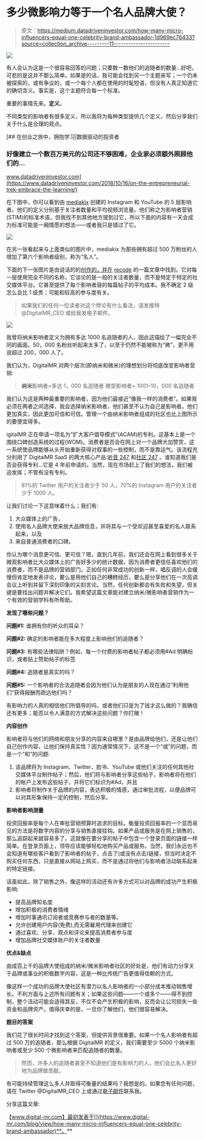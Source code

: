 # 多少微影响力等于一个名人品牌大使？

> 原文：<https://medium.datadriveninvestor.com/how-many-micro-influencers-equal-one-celebrity-brand-ambassador-1d969ec76433?source=collection_archive---------11----------------------->

![](img/ee034d6549b9e798ee976039c2846b5c.png)

有人会认为这是一个很容易回答的问题；只要数一数他们的追随者的数量…好吧，可悲的是这并不那么简单。如果是的话，我可能会找到另一个主题来写；一个仍未被探索的，或有争议的，或一个每个人都在使用的时髦短语，但没有人真正知道它的确切含义。事实是，这个主题符合每一个标准。

重要的事情先来。**定义**。

不同类型的影响者有很多定义，所以我将为每种类型提供几个定义，然后分享我们关于什么是合理的观点。

[](https://www.datadriveninvestor.com/2018/10/16/on-the-entrepreneurial-trek-embrace-the-learning/) [## 在创业之旅中，拥抱学习|数据驱动的投资者

### 好像建立一个数百万美元的公司还不够困难，企业家必须额外照顾他们的…

www.datadriveninvestor.com](https://www.datadriveninvestor.com/2018/10/16/on-the-entrepreneurial-trek-embrace-the-learning/) 

在下图中，你可以看到由 [mediakix](http://mediakix.com/influencer-tiers/#gs.SRu2hQ0x) 创建的 Instagram 和 YouTube 的 5 层影响者。他们的定义分别基于关注者数量和平均视频浏览量。他们称之为影响者营销(STIM)的标准术语，但我找不到其他地方提到过它，所以下面的内容有一天会成为标准可能是一厢情愿的想法——或者我只是错过了它。

![](img/23f76193675b868d363117691ef697b6.png)

在另一张看起来与上面类似的图片中，mediakix 为那些拥有超过 500 万粉丝的人增加了第六个影响者级别，称为“名人”。

下面的下一张图片是由说话的的[创作的，并在](https://www.whosay.com/) [recode](https://www.recode.net/2017/9/14/16290536/social-media-how-much-celebrities-make-ads-advertising-instagram-influencer) 的一篇文章中找到。它对每一层使用完全不同的名称，它谈论的是一般的关注者数量，而不是特定于特定的社交媒体平台。它甚至提供了每个影响者层的每篇帖子的平均成本。我不确定 2 级怎么会比 1 级贵；可能和较高的参与度有关。

> 如果我们的任何一位读者对这个悖论有什么看法，请发推特@DigitalMR_CEO 或给我发电子邮件。

![](img/827e14f993238e7a23994122905b243f.png)

我曾将纳米影响者定义为拥有多达 1000 名追随者的人，因此这描绘了一幅完全不同的画面。50，000 名粉丝听起来太多了，以至于仍然不能被称为“微”，更不用说超过 200，000 人了。

我们认为，DigitalMR 对两个层次(即纳米和微米)的理想划分将彻底改变影响者营销:

> **纳米**影响者=多达 1，000 名追随者
> 微型影响者= 1001–10，000 名追随者

我们认为这是两种最重要的影响者，因为他们最接近“像我一样的消费者”。如果我必须在两者之间选择，我会选择纳米影响者，他们甚至不认为自己是影响者。他们更加真实，因此更加可信和可信。管理一个由纳米影响者组成的社区也比上图所示的要便宜得多。

igitalMR 正在申请一项名为“扩大客户倡导模式”(ACAM)的专利。这基本上是一个围绕口碑创造系统的过程(WOM)。消费者是否会在网上对一个品牌大加赞赏，这一系统使品牌能够从头开始重新获得对叙事的一些控制，而不是靠运气。该流程充分利用了 DigitalMR SaaS 的两大核心产品:[听音 247](https://listening247.com/) 和[社区 247](https://communities247.com/en/) 。谁知道我们是否会获得专利…它是 4 年前申请的。当然，现在市场赶上了我们的想法，我们被迫发挥；不管有没有专利。

> 81%的 Twitter 用户的关注者少于 50 人，70%的 Instagram 用户的关注者少于 1000 人。

让我们讨论一下这意味着什么；我们有:

1.  大众媒体上的广告，
2.  使用名人品牌大使来放大品牌信息，并将其与一个受欢迎甚至喜爱的名人联系起来，以及
3.  来自普通消费者的口碑。

你认为哪个消息更可信、更可信？嗯，直到几年前，我们还会在网上看到很多关于微观影响者比大众媒体上的广告好多少的统计数据，因为消费者更信任喜欢他们的消费者，而不是品牌的营销部门。正如任何非常成功的创新一样，唱反调的人会缓慢但肯定地发表评论，要么是用他们自己的糟糕经历，要么是分享他们在一次高调会议上听到并留下深刻印象的尖刻言论。当然，任何创新都会有失败和失望，但关键是要找出问题并解决它们。我希望这篇文章能对建立纳米/微影响者营销作为一个有效的营销学科有所帮助。

**发现了哪些问题？**

**问题#1:** 谁拥有你的听众的耳朵？

**问题#2:** 确定的影响者能在多大程度上影响他们的追随者？

**问题#3:** 有哪些法律陷阱？例如，每一个付费的影响者帖子都必须用#Ad 明确标识，或者贴上赞助帖子的标签

**问题#4:** 追随者是真实的吗？

**问题#5:** 一个影响者的合法追随者会因为他们认为是朋友的人现在通过“利用他们”获得报酬而疏远他们吗？

有影响力的人真的相信他们所倡导的吗，或者他们只是为了钱才这么做的？我确信还有更多；能否以令人满意的方式解决这些问题？你打赌！

**内容创作**

影响者将与他们的网络和朋友分享的内容来自哪里？是由品牌给他们，还是让他们自己创作内容，让他们保持真实性？因为通常情况下，这不是一个“或”的问题，而是一个“和”的问题:

1.  该品牌将为 Instagram、Twitter、脸书、YouTube 或他们关注的任何其他社交媒体平台制作帖子；然后，他们将与影响者分享这些帖子，影响者将在他们的帐户上发布这些帖子，并将它们标识为#Ad，并且
2.  影响者将制作关于品牌的内容，表达积极的情感，通过审批流程，以便品牌可以对其形象保持一定的控制，然后分享。

**影响者影响测量**

投资回报率是每个人在审批营销预算时追求的目标。衡量投资回报率的一个显而易见的方法是将数字内容的分享与销售直接挂钩。如果产品或服务是在网上销售的，那么追踪起来就容易多了。这就像在要分享的帖子中包含一个登录页面的链接一样简单。在登录页面上，领导应该能够轻松地购买产品或服务。当然，我们永远也不会知道有哪些客户看到了影响者的帖子，点击了(或没有点击)链接，但当时决定不购买任何东西，只是直接从网站上购买，而不是通过将他们与影响者活动联系起来的特定链接。

话虽如此，除了销售之外，像这样的活动还有许多方式可以对品牌的成功产生积极影响:

*   提高品牌知名度
*   增加积极的消费者情绪
*   增加时事通讯订阅者或竞赛参与者的数量等。
*   允许创建用户内容(免费),而无需雇用代理来创建它
*   通过喜欢、分享、观点和评论来提高消费者参与度
*   增加品牌社交媒体账户的关注者数量

**优点&缺点**

由成百上千的品牌大使组成的纳米/微米影响者社区的好处是，他们有动力分享关于品牌或事业的积极数字内容，这是一种比传统广告更值得信赖的方式。

像这样一个成功的品牌大使社区有潜力以名人影响者的一小部分成本推动销售增长。不利方面与上述所有问题有关；如果这些问题——一个或多个——得不到控制，整个活动可能会适得其反，不仅不会产生积极的影响，反而会让公司损失一些资金和品牌资产。值得庆幸的是，一旦你了解他们，他们很容易解决。

**题目的答案**

我们花了很长时间才找到这个答案，但提供背景很重要。如果一个名人影响者有超过 500 万的追随者，那么根据 DigitalMR 的定义，我们需要至少 5000 个纳米影响者或至少 500 个微影响者来匹配追随者的数量。

> 然而，许多人的追随者甚至不知道他们是有影响力的人，他们会比名人更好地为品牌做贡献。

有可能持续管理这么多人并取得可衡量的结果吗？我想是的。如果您有任何问题，请在 Twitter @DigitalMR_CEO 上或通过[电子邮件](mailto:mmichael@digital-mr.com)联系我。

分享这篇文章:

【www.digital-mr.com】最初发表于[](https://www.digital-mr.com/blog/view/how-many-micro-influencers-equal-one-celebrity-brand-ambassador)**。**